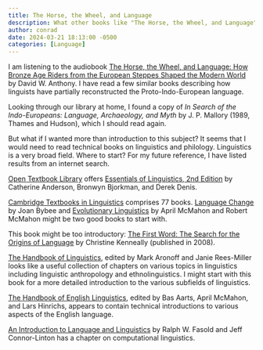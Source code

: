 ```yaml
---
title: The Horse, the Wheel, and Language
description: What other books like "The Horse, the Wheel, and Language" are available?
author: conrad
date: 2024-03-21 18:13:00 -0500
categories: [Language]
---
```


I am listening to the audiobook [The Horse, the Wheel, and Language: How Bronze
Age Riders from the European Steppes Shaped the Modern
World](https://press.princeton.edu/books/paperback/9780691148182/the-horse-the-wheel-and-language)
by David W. Anthony. I have read a few similar books describing how linguists
have partially reconstructed the Proto-Indo-European language.

Looking through our library at home, I found a copy of *In Search of the
Indo-Europeans: Language, Archaeology, and Myth* by J. P. Mallory (1989, Thames
and Hudson), which I should read again.

But what if I wanted more than introduction to this subject? It seems that I
would need to read technical books on linguistics and philology. Linguistics is
a very broad field. Where to start? For my future reference, I have listed
results from an internet search.

[Open Textbook Library](https://open.umn.edu/opentextbooks/) offers [Essentials
of Linguistics, 2nd Edition](https://open.umn.edu/opentextbooks/textbooks/599)
by Catherine Anderson, Bronwyn Bjorkman, and Derek Denis.

[Cambridge Textbooks in
Linguistics](https://www.cambridge.org/core/series/cambridge-textbooks-in-linguistics/79990002F07F78DC02C536C2BD183E71)
comprises 77 books. [Language
Change](https://www.cambridge.org/highereducation/books/language-change/819E0034CEAAC4B156117E45F49AD12C#overview)
by Joan Bybee and [Evolutionary
Linguistics](https://www.cambridge.org/core/books/evolutionary-linguistics/8461343EBFA33D3384B60D693E02A0CD)
by April McMahon and Robert McMahon might be two good books to start with.

This book might be too introductory: [The First Word: The Search for the Origins
of
Language](https://www.penguinrandomhouse.com/books/291215/the-first-word-by-christine-kenneally/)
by Christine Kenneally (published in 2008).

[The Handbook of
Linguistics](https://onlinelibrary.wiley.com/doi/book/10.1002/9781119072256),
edited by Mark Aronoff and Janie Rees-Miller looks like a useful collection of
chapters on various topics in linguistics including linguistic anthropology and
ethnolinguistics. I might start with this book for a more detailed introduction
to the various subfields of linguistics.

[The Handbook of English
Linguistics](https://onlinelibrary.wiley.com/doi/book/10.1002/9781119540618),
edited by Bas Aarts, April McMahon, and Lars Hinrichs, appears to contain
technical introductions to various aspects of the English language.

[An Introduction to Language and
Linguistics](https://www.cambridge.org/us/universitypress/subjects/languages-linguistics/english-language-and-linguistics-general-interest/introduction-language-and-linguistics-2nd-edition?format=PB&isbn=9781107637993)
by Ralph W. Fasold and Jeff Connor-Linton has a chapter on computational
linguistics.
